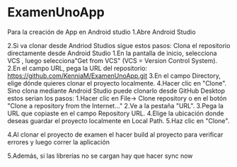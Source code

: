 # ExamenUnoApp

Para la creación de  App en Android studio
1.Abre Android Studio

2.Si va clonar desde Andriod Studios sigue estos pasos:
Clona el repositorio directamente desde Android Studio
	1.En la pantalla de inicio, selecciona VCS , luego selecciona"Get from VCS" (VCS = Version Control System).
	2.En el campo URL, pega la URL del repositorio: https://github.com/KenniaM/ExamenUnoApp.git
	3.En el campo Directory, elige dónde quieres clonar el proyecto localmente.
	4.Hacer clic en "Clone".
Sino clona mediante Android Studio puede clonarlo desde GitHub Desktop estos serian los pasos:
1.Hacer clic en File-> Clone repository o en el botón "Clone a repository from the Internet..."
2.Ve a la pestaña "URL".
3.Pega la URL que copiaste en el campo Repository URL.
4.Elige la ubicación donde deseas guardar el proyecto localmente en Local Path.
5.Haz clic en "Clone".

4.Al clonar el proyecto de examen el hacer build al proyecto para verificar errores y luego correr la aplicación

5.Además, si las librerías no se cargan hay que hacer sync now
